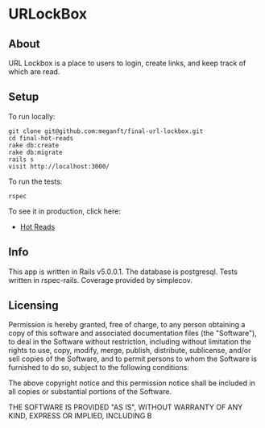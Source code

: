 # URLockBox

## About

URL Lockbox is a place to users to login, create links, and keep track of which are read.

## Setup

To run locally:
```
git clone git@github.com:meganft/final-url-lockbox.git
cd final-hot-reads
rake db:create
rake db:migrate
rails s
visit http://localhost:3000/
```

To run the tests:
```
rspec
```

To see it in production, click here:
* [Hot Reads](http://url-lockbox-final.herokuapp.com/)


## Info

This app is written in Rails v5.0.0.1. The database is postgresql. Tests written
in rspec-rails. Coverage provided by simplecov.

## Licensing

Permission is hereby granted, free of charge, to any person obtaining a copy
of this software and associated documentation files (the "Software"), to deal
in the Software without restriction, including without limitation the rights
to use, copy, modify, merge, publish, distribute, sublicense, and/or sell
copies of the Software, and to permit persons to whom the Software is
furnished to do so, subject to the following conditions:

The above copyright notice and this permission notice shall be included in all
copies or substantial portions of the Software.

THE SOFTWARE IS PROVIDED "AS IS", WITHOUT WARRANTY OF ANY KIND, EXPRESS OR
IMPLIED, INCLUDING B
